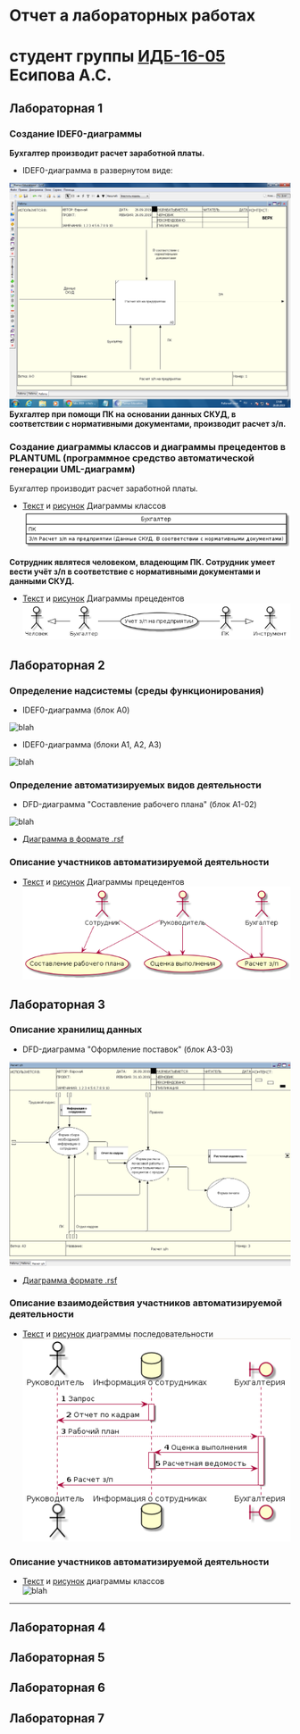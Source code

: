 # Отчет а лабораторных работах
# студент группы [ИДБ-16-05](https://https://github.com/EsipovaA/EsipovaA.github.io) Есипова А.С.

## Лабораторная 1
### Создание IDEF0-диаграммы 

**Бухгалтер производит расчет заработной платы.**

* IDEF0-диаграмма в развернутом виде: 

![blah](https://github.com/EsipovaA/EsipovaA.github.io/blob/master/lab.1/%D0%BC%D0%BE%D0%B4%D0%B5%D0%BB%D1%8C%20ramus.png)
**Бухгалтер при помощи ПК на основании данных СКУД, в соответствии с нормативными документами, производит расчет з/п.**

### Создание диаграммы классов и диаграммы прецедентов  в PLANTUML (программное средство автоматической генерации UML-диаграмм)
Бухгалтер производит расчет заработной платы.

* [Текст](https://github.com/EsipovaA/EsipovaA.github.io/blob/master/lab.1/%D1%82%D0%B5%D0%BA%D1%81%D1%821.txt) и [рисунок](https://github.com/EsipovaA/EsipovaA.github.io/blob/master/lab.1/%D0%B4%D0%B8%D0%B0%D0%B3%D1%80%D0%B0%D0%BC%D0%BC%D0%B0%20%D0%BA%D0%BB%D0%B0%D1%81%D1%81%D0%BE%D0%B2.png) Диаграммы классов 
![blah](https://github.com/EsipovaA/EsipovaA.github.io/blob/master/lab.1/%D0%B4%D0%B8%D0%B0%D0%B3%D1%80%D0%B0%D0%BC%D0%BC%D0%B0%20%D0%BA%D0%BB%D0%B0%D1%81%D1%81%D0%BE%D0%B2.png)

**Сотрудник являтеся человеком, владеющим ПК. Сотрудник умеет вести учёт з/п в соответствие с нормативными документами и данными СКУД.**

* [Текст](https://github.com/EsipovaA/EsipovaA.github.io/blob/master/lab.1/%D0%B4%D0%B8%D0%B0%D0%B3%D1%80%D0%B0%D0%BC%D0%BC%D0%B0%20%D0%BF%D1%80%D0%B5%D1%86%D0%B5%D0%B4%D0%B5%D0%BD%D1%82%D0%BE%D0%B2.png) и [рисунок](https://github.com/EsipovaA/EsipovaA.github.io/blob/master/lab.1/%D1%82%D0%B5%D0%BA%D1%81%D1%822.txt) Диаграммы прецедентов
![blah](https://github.com/EsipovaA/EsipovaA.github.io/blob/master/lab.1/%D0%B4%D0%B8%D0%B0%D0%B3%D1%80%D0%B0%D0%BC%D0%BC%D0%B0%20%D0%BF%D1%80%D0%B5%D1%86%D0%B5%D0%B4%D0%B5%D0%BD%D1%82%D0%BE%D0%B2.png)



## Лабораторная 2
### Определение надсистемы (среды функционирования)
* IDEF0-диаграмма (блок A0)

![blah](https://github.com/EsipovaA/EsipovaA.github.io/blob/master/lab2/%D0%BC2.png )

* IDEF0-диаграмма (блоки A1, A2, A3)

![blah](https://github.com/EsipovaA/EsipovaA.github.io/blob/master/lab2/%D0%BC22.png )

### Определение автоматизируемых видов деятельности
* DFD-диаграмма "Составление рабочего плана" (блок A1-02)

![blah](https://github.com/EsipovaA/EsipovaA.github.io/blob/master/lab2/%D0%BC222.png)

* [Диаграмма в формате .rsf](https://github.com/EsipovaA/EsipovaA.github.io/blob/master/lab2/%D0%BC%D0%BE%D0%B4%D0%B5%D0%BB%D1%8C%20ramus4.rsf)

### Описание участников автоматизируемой деятельности
* [Текст](https://github.com/EsipovaA/EsipovaA.github.io/blob/master/lab2/%D0%B4%D0%B8%D0%B0%D0%B3%D1%80%D0%B0%D0%BC%D0%BC%D0%B02.txt) и [рисунок](https://github.com/EsipovaA/EsipovaA.github.io/blob/master/lab2/%D0%B4%D0%B8%D0%B0%D0%B3%D1%80%D0%B0%D0%BC%D0%BC%D0%B0%20%D0%BF%D1%80%D0%B5%D1%86%D0%B5%D0%B4%D0%B5%D0%BD%D1%82%D0%BE%D0%B22.png) Диаграммы прецедентов
![blah](https://github.com/EsipovaA/EsipovaA.github.io/blob/master/lab2/%D0%B4%D0%B8%D0%B0%D0%B3%D1%80%D0%B0%D0%BC%D0%BC%D0%B0%20%D0%BF%D1%80%D0%B5%D1%86%D0%B5%D0%B4%D0%B5%D0%BD%D1%82%D0%BE%D0%B22.png)
## Лабораторная 3

### Описание хранилищ данных

* DFD-диаграмма "Оформление поставок" (блок A3-03)

![blah](https://github.com/EsipovaA/EsipovaA.github.io/blob/master/lab3/%D0%BB%D0%B0%D0%B13%20%D1%80%D0%B0%D0%BC%D1%83%D1%81.png)

* [Диаграмма формате .rsf](https://github.com/EsipovaA/EsipovaA.github.io/blob/master/lab3/%D0%BC%D0%BE%D0%B4%D0%B5%D0%BB%D1%8C%20ramus5.rsf)

### Описание взаимодействия участников автоматизируемой деятельности

* [Текст](https://github.com/EsipovaA/EsipovaA.github.io/blob/master/lab3/%D0%BC%D0%BE%D0%B4%D1%83%D0%BB%D1%8C%20%D1%8E%D0%BC%D0%BB%203%D0%BB%D0%B0%D0%B1.txt) и [рисунок](https://github.com/EsipovaA/EsipovaA.github.io/blob/master/lab3/%D0%BB%D0%B0%D0%B13%20%D1%8E%D0%BC%D0%BB.png)
диаграммы последовательности<br>
![blah](https://github.com/EsipovaA/EsipovaA.github.io/blob/master/lab3/%D0%BB%D0%B0%D0%B13%20%D1%8E%D0%BC%D0%BB.png)

### Описание участников автоматизируемой деятельности

* [Текст](https://github.com) и [рисунок](http://www.plantuml.com/plantuml/)
диаграммы классов<br>
![blah](http://www.plantuml.com/)
***
## Лабораторная 4

## Лабораторная 5

## Лабораторная 6

## Лабораторная 7
